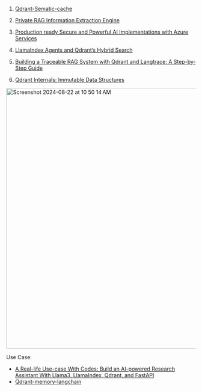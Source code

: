 1. [Qdrant-Sematic-cache](https://github.com/infoslack/qdrant-example/blob/main/semantic-cache.ipynb)
2. [Private RAG Information Extraction Engine](https://qdrant.tech/documentation/examples/rag-chatbot-vultr-dspy-ollama/)
3. [Production ready Secure and Powerful AI Implementations with Azure Services](https://towardsdev.com/production-ready-secure-and-powerful-ai-implementations-with-azure-services-671b68631212)

4. [LlamaIndex Agents and Qdrant’s Hybrid Search](https://blog.gopenai.com/building-smarter-agents-using-llamaindex-agents-and-qdrants-hybrid-search-50c0ecbbfb0d)

5. [Building a Traceable RAG System with Qdrant and Langtrace: A Step-by-Step Guide](https://dev.to/yemi_adejumobi/building-a-traceable-rag-system-with-qdrant-and-langtrace-a-step-by-step-guide-47ki)

6. [Qdrant Internals: Immutable Data Structures](https://qdrant.tech/articles/immutable-data-structures/)

<img width="693" alt="Screenshot 2024-08-22 at 10 50 14 AM" src="https://github.com/user-attachments/assets/4a0e1222-f444-4f26-a7cd-bc1a41fe473f">

Use Case:
- [A Real-life Use-case With Codes: Build an AI-powered Research Assistant With Llama3, LlamaIndex, Qdrant, and FastAPI](https://pub.towardsai.net/a-real-life-use-case-with-codes-build-an-ai-powered-research-assistant-with-llama3-llamaindex-ad105a3eda77)
- [Qdrant-memory-langchain](https://ithelp.ithome.com.tw/articles/10346202?sc=rss.qu)
